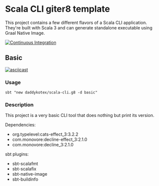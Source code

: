 # Scala CLI giter8 template

This project contains a few different flavors of a Scala CLI application. They're built with Scala 3 and can generate standalone executable using Graal Native Image.

[![Continuous Integration](https://github.com/daddykotex/scala-cli.g8/actions/workflows/ci.yml/badge.svg)](https://github.com/daddykotex/scala-cli.g8/actions/workflows/ci.yml)

## Basic

[![asciicast](https://asciinema.org/a/oXqQzYiWuKeU4Znk6qKw5SKXO.svg)](https://asciinema.org/a/oXqQzYiWuKeU4Znk6qKw5SKXO)

### Usage

`sbt "new daddykotex/scala-cli.g8 -d basic"`

### Description

This project is a very basic CLI tool that does nothing but print its version.

Dependencies:

* org.typelevel:cats-effect_3:3.2.2
* com.monovore:decline-effect_3:2.1.0
* com.monovore:decline_3:2.1.0

sbt plugins:

* sbt-scalafmt
* sbt-scalafix
* sbt-native-image
* sbt-buildinfo

